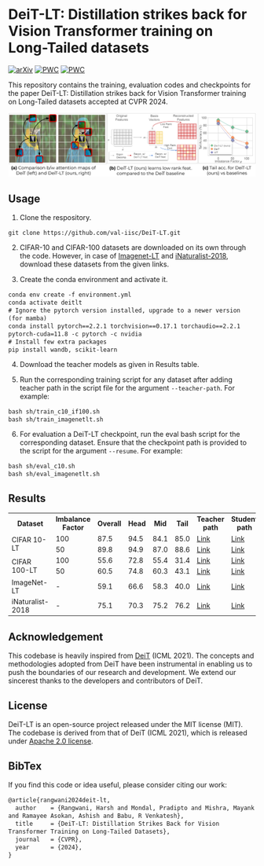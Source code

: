 # DeiT-LT: Distillation strikes back for Vision Transformer training on Long-Tailed datasets

[![arXiv](https://img.shields.io/badge/arXiv-2404.02900-b31b1b.svg)](https://arxiv.org/abs/2404.02900)
[![PWC](https://img.shields.io/endpoint.svg?url=https://paperswithcode.com/badge/deit-lt-distillation-strikes-back-for-vision/long-tail-learning-on-cifar-10-lt-r-50)](https://paperswithcode.com/sota/long-tail-learning-on-cifar-10-lt-r-50?p=deit-lt-distillation-strikes-back-for-vision)
[![PWC](https://img.shields.io/endpoint.svg?url=https://paperswithcode.com/badge/deit-lt-distillation-strikes-back-for-vision/long-tail-learning-on-cifar-10-lt-r-100)](https://paperswithcode.com/sota/long-tail-learning-on-cifar-10-lt-r-100?p=deit-lt-distillation-strikes-back-for-vision)

This repository contains the training, evaluation codes and checkpoints for the paper DeiT-LT: Distillation strikes back for Vision Transformer training on Long-Tailed datasets accepted at CVPR 2024. <br>


![DeiT-LT Teaser](static/DeiT-LT-Teaser.jpeg)
<!-- 
## Effect of distillation in DeiT-LT
![DeiT-LT Analysis](static/analysis.png)

A. We train DeiT-B with teachers trained on in-distribution images (RegNetY-16GF) and
out-of-distribution images (ResNet32). The out-of-distribution distillation leads to diverse experts, which become more diverse with deferred
re-weighting on the distillation token (DRW).

B. We plot the Mean Attention Distance for the patches across the early self attention block
1 (solid) and block 2 (dashed) for baselines, where we find that DeiT-LT leads to highly local and generalizable features.

C. We show the
rank of features for DIST token, where we demonstrate that students trained with SAM are more low-rank in comparison to baselines -->



## Usage

1. Clone the respository.
```
git clone https://github.com/val-iisc/DeiT-LT.git
```

2. CIFAR-10 and CIFAR-100 datasets are downloaded on its own through the code. However, in case of [Imagenet-LT](http://image-net.org/) and [iNaturalist-2018](https://github.com/visipedia/inat_comp/tree/master/2018), download these datasets from the given links.

3. Create the conda environment and activate it.

```
conda env create -f environment.yml
conda activate deitlt
# Ignore the pytorch version installed, upgrade to a newer version (for mamba)
conda install pytorch==2.2.1 torchvision==0.17.1 torchaudio==2.2.1 pytorch-cuda=11.8 -c pytorch -c nvidia
# Install few extra packages
pip install wandb, scikit-learn
```

4. Download the teacher models as given in Results table.

5. Run the corresponding training script for any dataset after adding teacher path in the script file for the argument `--teacher-path`. For example:
```
bash sh/train_c10_if100.sh
bash sh/train_imagenetlt.sh
```

6. For evaluation a DeiT-LT checkpoint, run the eval bash script for the corresponding dataset. Ensure that the checkpoint path is provided to the script for the argument `--resume`. For example: 
```
bash sh/eval_c10.sh
bash sh/eval_imagenetlt.sh
```

## Results

<table>
<tr>
<th>Dataset</th>
<th>Imbalance Factor</th>
<th>Overall</th>
<th>Head</th>
<th>Mid</th>
<th>Tail</th>
<th>Teacher path</th>
<th>Student path</th>
</tr>
<tr>
<td rowspan="2">CIFAR 10-LT</td>
<td>100</td>
<td>87.5</td>
<td>94.5</td>
<td>84.1</td>
<td>85.0</td>
<td><a href="https://api.wandb.ai/artifactsV2/default/pradipto611/QXJ0aWZhY3Q6Nzk3NzA4NTEx/3d5f8683cecaf84b2e4130f4f9d1f192/paco_sam_ckpt_cf10_if100.pth.tar">Link</a></td>
<td><a href="https://api.wandb.ai/artifactsV2/default/pradipto611/QXJ0aWZhY3Q6Nzk3NzA4NTEx/574dab8b51e97a8fca2b88d9f42e53c5/deit_base_distilled_patch16_224_resnet32_1200_CIFAR10LT_imb100_128_%5Bpaco_sam_teacher%5D_best_checkpoint.pth">Link</a></td>
</tr>
<tr>
<td>50</td>
<td>89.8</td>
<td>94.9</td>
<td>87.0</td>
<td>88.6</td>
<td><a href="https://api.wandb.ai/artifactsV2/default/pradipto611/QXJ0aWZhY3Q6Nzk3NzA4NTEx/fc15814c0ce158e6987110b256248e18/paco_sam_ckpt_cf10_if50.pth.tar">Link</a></td>
<td><a href="https://api.wandb.ai/artifactsV2/default/pradipto611/QXJ0aWZhY3Q6Nzk3NzA4NTEx/a1ee5cb061bb9e888dc54d84fa183a58/deit_base_distilled_patch16_224_resnet32_1200_CIFAR10LT_imb50_256_%5BIF50_paco_sam%5D_best_checkpoint.pth">Link</a></td>
</tr>
<tr>
<td rowspan="2">CIFAR 100-LT</td>
<td>100</td>
<td>55.6</td>
<td>72.8</td>
<td>55.4</td>
<td>31.4</td>
<td><a href="https://api.wandb.ai/artifactsV2/default/pradipto611/QXJ0aWZhY3Q6Nzk3NzA4NTEx/fc4a80f43013c11729e28426b64ef70b/cifar100_paco_sam_if100.pth.tar">Link</a></td>
<td><a href="https://api.wandb.ai/artifactsV2/default/pradipto611/QXJ0aWZhY3Q6Nzk3NzA4NTEx/cf0bdaca962d76f5d79be436478cfd5d/deit_base_distilled_patch16_224_resnet32_1200_CIFAR100LT_imb100_128_%5Bpaco_sam_teacher%5D_best_checkpoint.pth">Link</a></td>
</tr>
<tr>
<td>50</td>
<td>60.5</td>
<td>74.8</td>
<td>60.3</td>
<td>43.1</td>
<td><a href="https://api.wandb.ai/artifactsV2/default/pradipto611/QXJ0aWZhY3Q6Nzk3NzA4NTEx/f32d7dd157a9b2b27ff60f1900769ce0/cifar100_paco_sam_if50.pth.tar">Link</a></td>
<td><a href="https://api.wandb.ai/artifactsV2/default/pradipto611/QXJ0aWZhY3Q6Nzk3NzA4NTEx/69282bd245c8510b6edda1abb9459682/deit_base_distilled_patch16_224_resnet32_1200_CIFAR100LT_imb50_128_%5BIF50_paco_sam_teacher_cf100%5D_best_checkpoint.pth">Link</a></td>
</tr>
<tr>
<td>ImageNet-LT</td>
<td>-</td>
<td>59.1</td>
<td>66.6</td>
<td>58.3</td>
<td>40.0</td>
<td><a href="https://api.wandb.ai/artifactsV2/default/pradipto611/QXJ0aWZhY3Q6Nzk3Njk4NTk4/9bae08b41c6c4416e21e8250a955cdda/imagenetlt_paco_sam.pth.tar">Link</a></td>
<td><a href="https://api.wandb.ai/artifactsV2/default/pradipto611/QXJ0aWZhY3Q6Nzk3Njk4NTk4/79821d09b6603bdea5a18d957fd38b99/deit_base_distilled_patch16_224_resnet50_1400_IMAGENETLT_128_%5Bnew_paco_sam_teacher_flashv2%5D_best_checkpoint.pth">Link</a></td>
</tr>
<tr>
<td>iNaturalist-2018</td>
<td>-</td>
<td>75.1</td>
<td>70.3</td>
<td>75.2</td>
<td>76.2</td>
<td><a href="https://api.wandb.ai/artifactsV2/default/pradipto611/QXJ0aWZhY3Q6Nzk3Njk4NTk4/9db822ec842c5d6c6ada53ce686fe9a7/inat_paco_sam.pth.tar">Link</a></td>
<td><a href="https://api.wandb.ai/artifactsV2/default/pradipto611/QXJ0aWZhY3Q6Nzk3Njk4NTk4/5d643af66f1ca8f49de3ef6606166103/deit_base_distilled_patch16_224_resnet50_1000_INAT18_128_%5Bpaco_sam_teacher_long_schedule%5D_best_checkpoint.pth">Link</a></td>
</tr>
</table>


## Acknowledgement
This codebase is heavily inspired from [DeiT](https://github.com/facebookresearch/deit) (ICML 2021). The concepts and methodologies adopted from DeiT have been instrumental in enabling us to push the boundaries of our research and development. We extend our sincerest thanks to the developers and contributors of DeiT. 

## License
DeiT-LT is an open-source project released under the MIT license (MIT). The codebase is derived from that of DeiT (ICML 2021), which is released under [Apache 2.0 license](https://github.com/val-iisc/DeiT-LT/blob/main/LICENSE-FACEBOOK).

## BibTex
If you find this code or idea useful, please consider citing our work:
```
@article{rangwani2024deit-lt,
  author    = {Rangwani, Harsh and Mondal, Pradipto and Mishra, Mayank and Ramayee Asokan, Ashish and Babu, R Venkatesh},
  title     = {DeiT-LT: Distillation Strikes Back for Vision Transformer Training on Long-Tailed Datasets},
  journal   = {CVPR},
  year      = {2024},
}
```
 
 
 
 

